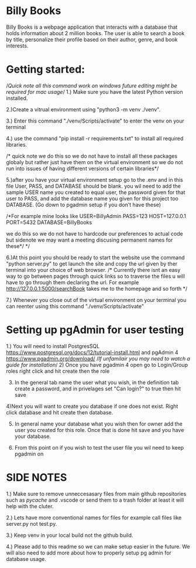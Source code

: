 # Billy Books
Billy Books is a webpage application that interacts with a database that holds information about 2 million books. The user is able to search a book by title, personalize their profile based on their author, genre, and book interests.

# Getting started:
/*Quick note all this command work on windows future editing
might be required for mac usage*/
1.) Make sure you have the latest Python version installed.

2.)Create a vitrual environment using "python3 -m venv ./venv".

3.) Enter this command "./venv/Scripts/activate" to enter the venv on your terminal 

4.) use the command "pip install -r requirements.txt" to install all required libraries.

/* quick note we do this so we do not have to install all these packages globaly but rather just have 
them on the virtual environment so we do not run into issues of having different versions of certain libraries*/

5.)after you have your virtual environment setup go to the .env and in this file User, PASS, and DATABASE should be blank.
  you wil need to add the sample USER name you created to equal user, the password given for that user to PASS, and add 
  the database name you given for this project too DATABASE. (Go down to pgadmin setup if you don't have these) 

/*For example mine looks like 
USER=BillyAdmin
PASS=123
HOST=127.0.0.1
PORT=5432
DATABASE=BillyBooks

we do this so we do not have to hardcode our preferences to actual code but sidenote we may want a meeting discusing permanent names for these*/
*/

6.)At this point you should be ready to start the website use the command "python server.py" to get launch the site and copy the url given by ther terminal into
your choice of web browser.
/* Currently there isnt an easy way to go between pages through quick links so to traverse the files u will have to go through them declaring the
url.
For example
http://127.0.0.1:5000/searchBook
takes me to the homepage and so forth
*/

7.) Whenever you close out of the virtual environment on your terminal you can reenter using this command "./venv/Scripts/activate"

# Setting up pgAdmin for user testing
1.) You will need to install PostgresSQL https://www.postgresql.org/docs/12/tutorial-install.html 
    and pgAdmin 4 https://www.pgadmin.org/download/
    /*If unfamilair you may need to watch a guide for installation*/
2) Once you have pgadmin 4 open go to Login/Group roles right click and hit create then the role

3) In the general tab name the user what you wish, in the definition tab create a password, and in privelages set "Can login?" to true then hit save

4)Next you will want to create you database if one does not exist. Right click database and hit create then database. 

5) In general name your database what you wish then for owner add the user you created for this role. Once that is done hit save and you have
your database.

6) From this point on if you wish to test the user file you wil need to keep pgadmin on 

# SIDE NOTES 
1.) Make sure to remove unneccesasary files from main github repositories such as _pycache_ and .vscode or send them to a trash folder at least it will help with the cluter.

2.) Lets have more conventional names for files for example call files like server.py not test.py.

3.) Keep venv in your local build not the github build.

4.) Please add to this readme so we can make setup easier in the future. We will also need to add more about how to properly setup pg admin for database usage.
